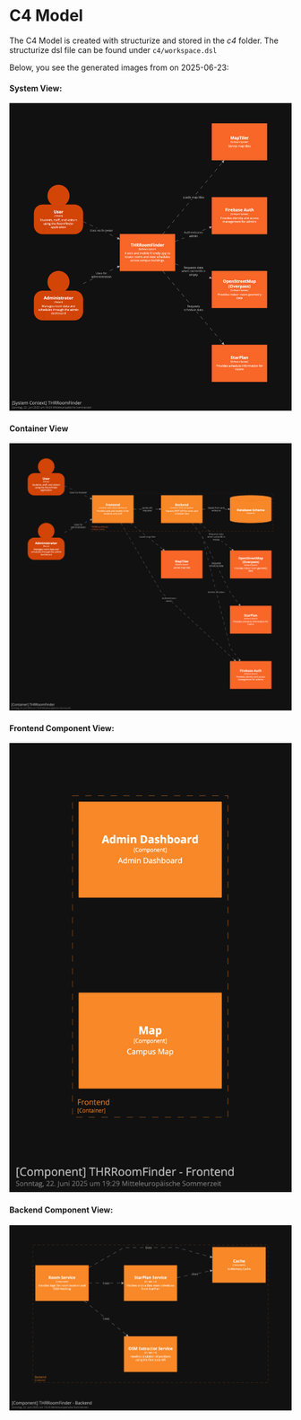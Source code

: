 # C4 Model

The C4 Model is created with structurize and stored in the _c4_ folder.
The structurize dsl file can be found under `c4/workspace.dsl` 

Below, you see the generated images from on 2025-06-23:

#### System View:
![System View](c4/structurizr-1-System-View.png)

#### Container View

![Container View](c4/structurizr-1-Container-View.png)

#### Frontend Component View:

![Frontend Component View](c4/structurizr-1-Component-001.png)

#### Backend Component View:

![Backend Component View](c4/structurizr-1-Component-002.png)
